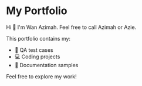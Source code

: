 # My Portfolio

Hi 👋 I'm Wan Azimah. Feel free to call Azimah or Azie. 

This portfolio contains my:
- 🧪 QA test cases
- 💻 Coding projects
- 📝 Documentation samples

Feel free to explore my work!
